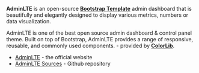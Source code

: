 **AdminLTE** is an open-source **[Bootstrap Template](/bootstrap-template/)** admin dashboard that is beautifully and elegantly designed to display various metrics, numbers or data visualization. 

AdminLTE is one of the best open source admin dashboard & control panel theme. Built on top of Bootstrap, AdminLTE provides a range of responsive, reusable, and commonly used components. - provided by **[ColorLib](https://appseed.us/agency/colorlib)**.

- [AdminLTE](https://adminlte.io/) - the official website
- [AdminLTE Sources](https://github.com/ColorlibHQ/AdminLTE) - Github repository

<br />
